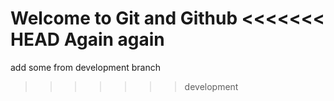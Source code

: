 Welcome to Git and Github
<<<<<<< HEAD
Again again
=======

add some from development branch
>>>>>>> development

